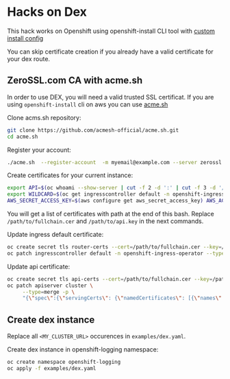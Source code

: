 # Hacks on Dex
This hack works on Openshift using openshift-install CLI tool with [custom install config](https://docs.openshift.com/container-platform/4.1/installing/installing_aws/installing-aws-customizations.html#installation-initializing_install-customizations-cloud)

You can skip certificate creation if you already have a valid certificate for your dex route.

## ZeroSSL.com CA with acme.sh
In order to use DEX, you will need a valid trusted SSL certificat. 
If you are using `openshift-install` cli on aws you can use [acme.sh](https://github.com/acmesh-official/acme.sh/wiki/ZeroSSL.com-CA)

Clone acms.sh repository:
```bash
git clone https://github.com/acmesh-official/acme.sh.git
cd acme.sh
```
Register your account:
```bash
./acme.sh  --register-account  -m myemail@example.com --server zerossl
```

Create certificates for your current instance:
```bash
export API=$(oc whoami --show-server | cut -f 2 -d ':' | cut -f 3 -d '/' | sed 's/-api././')
export WILDCARD=$(oc get ingresscontroller default -n openshift-ingress-operator -o jsonpath='{.status.domain}')
AWS_SECRET_ACCESS_KEY=$(aws configure get aws_secret_access_key) AWS_ACCESS_KEY_ID=$(aws configure get aws_access_key_id) ./acme.sh  --issue   --dns dns_aws -d ${API} -d *.${WILDCARD}
```
You will get a list of certificates with path at the end of this bash. Replace `/path/to/fullchain.cer` and `/path/to/api.key` in the next commands.

Update ingress default certificate:
```bash
oc create secret tls router-certs --cert=/path/to/fullchain.cer --key=/path/to/api.key -n openshift-ingress
oc patch ingresscontroller default -n openshift-ingress-operator --type=merge --patch='{"spec": { "defaultCertificate": { "name": "router-certs" } } }'
```

Update api certificate:
```bash
oc create secret tls api-certs --cert=/path/to/fullchain.cer --key=/path/to/api.key -n openshift-config
oc patch apiserver cluster \
     --type=merge -p \
     "{\"spec\":{\"servingCerts\": {\"namedCertificates\": [{\"names\": [\"${API}\"], \"servingCertificate\": {\"name\": \"api-certs\"}}]}}}"
```

## Create dex instance
Replace all `<MY_CLUSTER_URL>` occurences in `examples/dex.yaml`.

Create dex instance in openshift-logging namespace:
```bash
oc create namespace openshift-logging
oc apply -f examples/dex.yaml
```